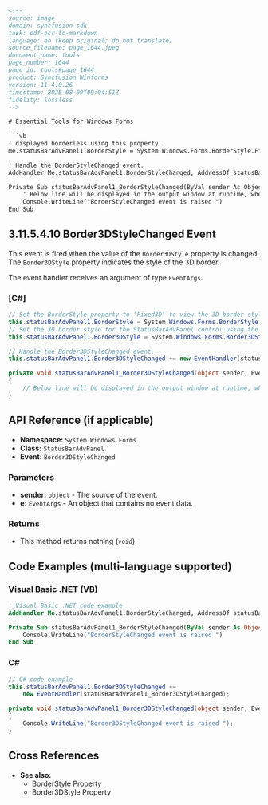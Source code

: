 ```html
<!--
source: image
domain: syncfusion-sdk
task: pdf-ocr-to-markdown
language: en (keep original; do not translate)
source_filename: page_1644.jpeg
document_name: tools
page_number: 1644
page_id: tools#page_1644
product: Syncfusion Winforms
version: 11.4.0.26
timestamp: 2025-08-09T09:04:51Z
fidelity: lossless
-->

# Essential Tools for Windows Forms

```vb
' displayed borderless using this property.
Me.statusBarAdvPanel1.BorderStyle = System.Windows.Forms.BorderStyle.FixedSingle

' Handle the BorderStyleChanged event.
AddHandler Me.statusBarAdvPanel1.BorderStyleChanged, AddressOf statusBarAdvPanel1_BorderStyleChanged

Private Sub statusBarAdvPanel1_BorderStyleChanged(ByVal sender As Object, ByVal e As EventArgs)
    ' Below line will be displayed in the output window at runtime, when this event is fired.
    Console.WriteLine("BorderStyleChanged event is raised ")
End Sub
```

## 3.11.5.4.10 Border3DStyleChanged Event

This event is fired when the value of the `Border3DStyle` property is changed. The `Border3DStyle` property indicates the style of the 3D border.

The event handler receives an argument of type `EventArgs`.

### [C#]

```csharp
// Set the BorderStyle property to 'Fixed3D' to view the 3D border style.
this.statusBarAdvPanel1.BorderStyle = System.Windows.Forms.BorderStyle.Fixed3D;
// Set the 3D border style for the StatusBarAdvPanel control using the Border3DStyle property.
this.statusBarAdvPanel1.Border3DStyle = System.Windows.Forms.Border3DStyle.Bump;

// Handle the Border3DStyleChanged event.
this.statusBarAdvPanel1.Border3DStyleChanged += new EventHandler(statusBarAdvPanel1_Border3DStyleChanged);

private void statusBarAdvPanel1_Border3DStyleChanged(object sender, EventArgs e)
{
    // Below line will be displayed in the output window at runtime, when this event is fired.
}
```

## API Reference (if applicable)

- **Namespace:** `System.Windows.Forms`
- **Class:** `StatusBarAdvPanel`
- **Event:** `Border3DStyleChanged`

### Parameters

- **sender:** `object` - The source of the event.
- **e:** `EventArgs` - An object that contains no event data.

### Returns

- This method returns nothing (`void`).

## Code Examples (multi-language supported)

### Visual Basic .NET (VB)

```vb
' Visual Basic .NET code example
AddHandler Me.statusBarAdvPanel1.BorderStyleChanged, AddressOf statusBarAdvPanel1_BorderStyleChanged

Private Sub statusBarAdvPanel1_BorderStyleChanged(ByVal sender As Object, ByVal e As EventArgs)
    Console.WriteLine("BorderStyleChanged event is raised ")
End Sub
```

### C#

```csharp
// C# code example
this.statusBarAdvPanel1.Border3DStyleChanged += 
    new EventHandler(statusBarAdvPanel1_Border3DStyleChanged);

private void statusBarAdvPanel1_Border3DStyleChanged(object sender, EventArgs e)
{
    Console.WriteLine("Border3DStyleChanged event is raised ");
}
```

## Cross References

- **See also:**
  - BorderStyle Property
  - Border3DStyle Property

<!-- tags: [Syncfusion Winforms, StatusBarAdvPanel, BorderStyle, Border3DStyle, event handling, .NET] keywords: [BorderStyleChanged, Border3DStyleChanged, event, EventHandler, StatusBarAdvPanel, C#, VB.NET, event handling] -->
```